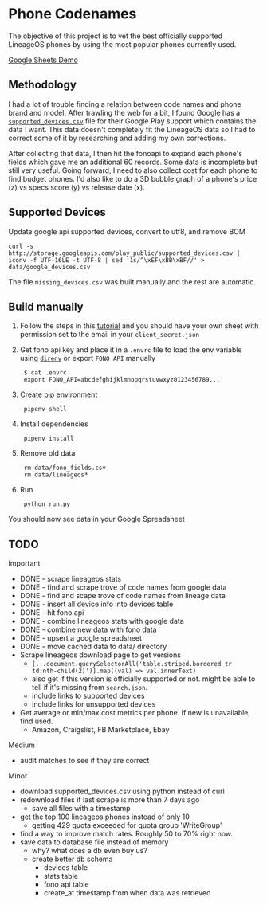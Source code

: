 # Phone Codenames

The objective of this project is to vet the best officially supported LineageOS phones by using the most popular phones currently used.

[Google Sheets Demo](https://docs.google.com/spreadsheets/d/1jPNMhV0SpWhsCrsvQY5CXokgTlbqypKyHTUcnr9Y2lw/edit?usp=sharing)

## Methodology

I had a lot of trouble finding a relation between code names and phone brand and model. After trawling the web for a bit, I found Google has a [`supported_devices.csv`](http://storage.googleapis.com/play_public/supported_devices.csv) file for their Google Play support which contains the data I want. This data doesn't completely fit the LineageOS data so I had to correct some of it by researching and adding my own corrections.

After collecting that data, I then hit the fonoapi to expand each phone's fields which gave me an additional 60 records. Some data is incomplete but still very useful. Going forward, I need to also collect cost for each phone to find budget phones. I'd also like to do a 3D bubble graph of a phone's price (z) vs specs score (y) vs release date (x).

## Supported Devices

Update google api supported devices, convert to utf8, and remove BOM

    curl -s http://storage.googleapis.com/play_public/supported_devices.csv | iconv -f UTF-16LE -t UTF-8 | sed '1s/^\xEF\xBB\xBF//' > data/google_devices.csv

The file `missing_devices.csv` was built manually and the rest are automatic.

## Build manually

1. Follow the steps in this [tutorial](https://www.twilio.com/blog/2017/02/an-easy-way-to-read-and-write-to-a-google-spreadsheet-in-python.html) and you should have your own sheet with permission set to the email in your `client_secret.json`

2. Get fono api key and place it in a `.envrc` file to load the env variable using [`direnv`](https://github.com/direnv/direnv) or export `FONO_API` manually

        $ cat .envrc
        export FONO_API=abcdefghijklmnopqrstuvwxyz0123456789...

2. Create pip environment

        pipenv shell

3. Install dependencies

        pipenv install

4. Remove old data

        rm data/fono_fields.csv
        rm data/lineageos*

5. Run

        python run.py

You should now see data in your Google Spreadsheet

## TODO

Important

* DONE - scrape lineageos stats
* DONE - find and scrape trove of code names from google data
* DONE - find and scape trove of code names from lineage data
* DONE - insert all device info into devices table
* DONE - hit fono api
* DONE - combine lineageos stats with google data
* DONE - combine new data with fono data
* DONE - upsert a google spreadsheet
* DONE - move cached data to data/ directory
* Scrape lineageos download page to get versions
    * `[...document.querySelectorAll('table.striped.bordered tr td:nth-child(2)')].map((val) => val.innerText)`
    * also get if this version is officially supported or not. might be able to tell if it's missing from `search.json`.
    * include links to supported devices
    * include links for unsupported devices
* Get average or min/max cost metrics per phone. If new is unavailable, find used.
    * Amazon, Craigslist, FB Marketplace, Ebay

Medium

* audit matches to see if they are correct

Minor

* download supported_devices.csv using python instead of curl
* redownload files if last scrape is more than 7 days ago
    * save all files with a timestamp
* get the top 100 lineageos phones instead of only 10
    * getting 429 quota exceeded for quota group 'WriteGroup'
* find a way to improve match rates. Roughly 50 to 70% right now.
* save data to database file instead of memory
    * why? what does a db even buy us?
    * create better db schema
        * devices table
        * stats table
        * fono api table
        * create_at timestamp from when data was retrieved
